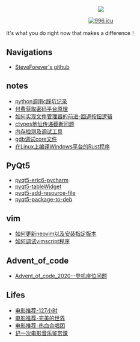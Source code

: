 <p align="center">
  <p align="center">
      <img src="https://github-readme-stats.vercel.app/api?username=kktao&count_private=true" />
  </p>
  <p align="center">
    <a href="https://996.icu"><img src="https://img.shields.io/badge/link-996.icu-red.svg" alt="996.icu" /></a>
  </p>
</p>

<!--START_SECTION:waka-->
<!--END_SECTION:waka-->

It's what you do right now that makes a difference！

## Navigations
- [SteveForever's github](https://github.com/kktao)

## notes

- [python调用c踩坑记录](./notes/python调用c踩坑记录.md)
- [付费获取密码平台原理](./notes/付费获取密码平台原理.md)
- [如何实现文件管理器的前进-回退按钮逻辑](./notes/如何实现文件管理器的前进-回退按钮逻辑.md)
- [ctypes地址传递截断问题](./FFI/ctypes地址传递截断问题.md)
- [内存检测及调试工具](./Linux/内存检测及调试工具.md)
- [gdb调试core文件](./Linux/gdb调试core文件.md)
- [在Linux上编译Windows平台的Rust程序](./Rust/在Linux上编译Windows平台的Rust程序.md)

## PyQt5
- [pyqt5-eric6-pycharm](./Qt/pyqt5-eric6-pycharm.md)
- [pyqt5-tableWidget](./Qt/pyqt5-tableWidget.md)
- [pyqt5-add-resource-file](./Qt/pyqt5-add-resource-file.md)
- [pyqt5-package-to-deb](./Qt/pyqt5-package-to-deb.md)

## vim
- [如何更新neovim以及安装指定版本](./vim/如何更新neovim以及安装指定版本.md)
- [如何调试vimscript程序](./vim/如何调试vimscript程序.md)

## Advent_of_code
- [Advent_of_code_2020--登机座位问题](./advent_of_code/Advent_of_code_2020--登机座位问题.md)

## Lifes
- [电影推荐-127小时](./movies/电影推荐-127小时.md)
- [电影推荐-完美的世界](./movies/电影推荐-完美的世界.md)
- [电影推荐-热血合唱团](./movies/电影推荐-热血合唱团.md)
- [记一次电影音乐鉴赏课](./movies/记一次电影音乐鉴赏课.md)

